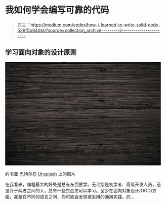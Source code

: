 # 我如何学会编写可靠的代码

> 原文：<https://medium.com/codex/how-i-learned-to-write-solid-code-529f5b840b0?source=collection_archive---------2----------------------->

## 学习面向对象的设计原则

![](img/b1d9a740f913ae3873f90360bf8a4304.png)

约书亚·巴特尔在 [Unsplash](https://unsplash.com?utm_source=medium&utm_medium=referral) 上的照片

在我看来，编程最大的好处是总有东西要学。无论您是初学者、高级开发人员，还是介于两者之间的人，总有一些东西您可以学习。至少在面向对象设计(OOD)方面，甚至在不同的语言之间，你可能会发现被采用的通用实践。的…